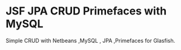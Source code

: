 # JSF JPA CRUD Primefaces with MySQL


Simple CRUD with Netbeans ,MySQL , JPA ,Primefaces for Glasfish.
